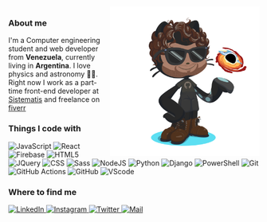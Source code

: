 <img height="300" align="right" src="./diegoasanch_github_octocat.png" alt="diegoasanch's octocat" />

### About me
  
I'm a Computer engineering student and web developer from __Venezuela__, currently living in __Argentina__.  I love physics and astronomy 🔭🌌.  
Right now I work as a part-time front-end developer at [Sistematis](https://sistematis.com.ar/es/) and freelance on [fiverr](https://www.fiverr.com/diegoasanch)

### Things I code with  

<p>
  <img alt="JavaScript" src="https://img.shields.io/badge/-JavaScript-0D1117?logo=javascript&logoColor=F7DF1E" />
  <img alt="React" src="https://img.shields.io/badge/-ReactJS-0D1117?logo=react&logoColor=61DAFB" />
  <img alt="Firebase" src="https://img.shields.io/badge/-Firebase-0D1117?logo=firebase&logoColor=FFCB2B" />
  <img alt="HTML5" src="https://img.shields.io/badge/-HTML5-0D1117?logo=html5&logoColor=E34F26" />
  <img alt="JQuery" src="https://img.shields.io/badge/-JQuery-0D1117?logo=jquery&logoColor=0769AD" />
  <img alt="CSS" src="https://img.shields.io/badge/-CSS-0D1117?logo=css3&logoColor=264DE4" />
  <img alt="Sass" src="https://img.shields.io/badge/-Sass-0D1117?logo=sass&logoColor=CF649A" />
  <img alt="NodeJS" src="https://img.shields.io/badge/-NodeJS-0D1117?logo=node.js&logoColor=339933" />
  <img alt="Python" src="https://img.shields.io/badge/-Python-0D1117?logo=python&logoColor=3776AB" />
  <img alt="Django" src="https://img.shields.io/badge/-Django-0D1117?logo=django&logoColor=43B68A" />
  <img alt="PowerShell" src="https://img.shields.io/badge/-PowerShell-0D1117?logo=powershell&logoColor=0078D7" />
  <img alt="Git" src="https://img.shields.io/badge/-Git-0D1117?logo=git&logoColor=F05032" />
  <img alt="GitHub Actions" src="https://img.shields.io/badge/-GitHub Actions-0D1117?logo=github-actions&logoColor=2088FF" />
  <img alt="GitHub" src="https://img.shields.io/badge/-GitHub-0D1117?logo=github&logoColor=white" />
  <img alt="VScode" src="https://img.shields.io/badge/-VScode-0D1117?logo=visual-studio-code&logoColor=23A7F2" />
</p>

### Where to find me  

<p>
  <a href="https://www.linkedin.com/in/diegoasanch/" target="_blank">
    <img alt="LinkedIn" src="https://img.shields.io/badge/-LinkedIn-0A66C2?style=for-the-badge&logo=linkedin&logoColor=white" />
  </a>
  <a href="https://www.instagram.com/diegoasanch/" target="_blank">
    <img alt="Instagram" src="https://img.shields.io/badge/-Instagram-E4405F?style=for-the-badge&logo=instagram&logoColor=white" />
  </a>
  <a href="https://twitter.com/diegoasanch" target="_blank">
    <img alt="Twitter" src="https://img.shields.io/badge/-Twitter-1D9DEC?style=for-the-badge&logo=twitter&logoColor=white" />
  </a>
  <a href="mailto:diegoasanch@gmail.com" target="_blank">
    <img alt="Mail" src="https://img.shields.io/badge/-Gmail-D14836?style=for-the-badge&logo=gmail&logoColor=white" />
  </a>
</p?
